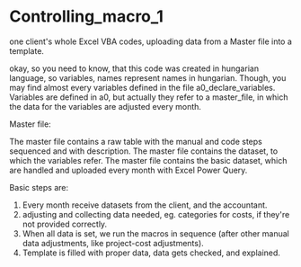 # Controlling_macro_1
one client's whole Excel VBA codes, uploading data from a Master file into a template.


okay, so you need to know, that this code was created in hungarian language, so variables, names represent names in hungarian. Though, you may find almost every variables defined in the file a0_declare_variables.
Variables are defined in a0, but actually they refer to a master_file, in which the data for the variables are adjusted every month.

Master file:

The master file contains a raw table with the manual and code steps sequenced and with description.
The master file contains the dataset, to which the variables refer.
The master file contains the basic dataset, which are handled and uploaded every month with Excel Power Query.

Basic steps are:
1. Every month receive datasets from the client, and the accountant.
2. adjusting and collecting data needed, eg. categories for costs, if they're not provided correctly.
3. When all data is set, we run the macros in sequence (after other manual data adjustments, like project-cost adjustments).
4. Template is filled with proper data, data gets checked, and explained.
